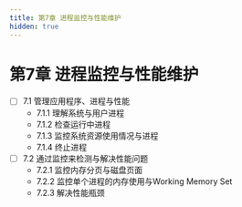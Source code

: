 ```yaml
---
title: 第7章 进程监控与性能维护
hidden: true
---
```


# 第7章 进程监控与性能维护

- [ ] 7.1 管理应用程序、进程与性能
  - 7.1.1 理解系统与用户进程
  - 7.1.2 检查运行中进程
  - 7.1.3 监控系统资源使用情况与进程
  - 7.1.4 终止进程
- [ ] 7.2 通过监控来检测与解决性能问题
  - 7.2.1 监控内存分页与磁盘页面
  - 7.2.2 监控单个进程的内存使用与Working Memory Set
  - 7.2.3 解决性能瓶颈
